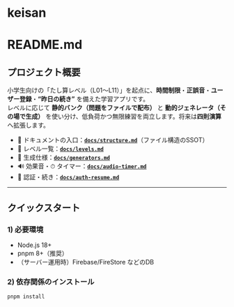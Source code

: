 # keisan
# README.md

## プロジェクト概要
小学生向けの「たし算レベル（L01〜L11）」を起点に、**時間制限**・**正誤音**・**ユーザー登録**・**“昨日の続き”** を備えた学習アプリです。  
レベルに応じて **静的バンク（問題をファイルで配布）** と **動的ジェネレータ（その場で生成）** を使い分け、低負荷かつ無限練習を両立します。将来は**四則演算**へ拡張します。

- 📄 ドキュメントの入口：**[`docs/structure.md`](./docs/structure.md)**（ファイル構造のSSOT）
- 🧭 レベル一覧：**[`docs/levels.md`](./docs/levels.md)**
- 🧪 生成仕様：**[`docs/generators.md`](./docs/generators.md)**
- 🔊 効果音・⏱ タイマー：**[`docs/audio-timer.md`](./docs/audio-timer.md)**
- 🔐 認証・続き：**[`docs/auth-resume.md`](./docs/auth-resume.md)**

---

## クイックスタート

### 1) 必要環境
- Node.js 18+
- pnpm 8+（推奨）
- （サーバー運用時）Firebase/FireStore などのDB

### 2) 依存関係のインストール
```bash
pnpm install
